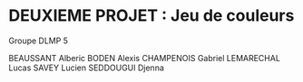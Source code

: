 # DEUXIEME PROJET : Jeu de couleurs 

 Groupe DLMP 5

BEAUSSANT Alberic 
BODEN Alexis 
CHAMPENOIS Gabriel 
LEMARECHAL Lucas 
SAVEY Lucien 
SEDDOUGUI Djenna 

